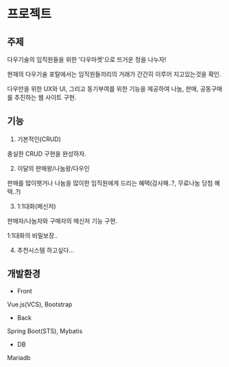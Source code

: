# 프로젝트

## 주제

다우기술의 임직원들을 위한 '다우마켓'으로 뜨거운 정을 나누자!

현재의 다우기술 포탈에서는 임직원들끼리의 거래가 간간히 이루어 지고있는것을 확인.

다우만을 위한 UX와 UI, 그리고 동기부여를 위한 기능을 제공하여 나눔, 판매, 공동구매를 추진하는 웹 사이트 구현.

 

## 기능

1) 기본적인(CRUD)

충실한 CRUD 구현을 완성하자.

2) 이달의 판매왕/나눔왕/다우인

판매를 많이햇거나 나눔을 많이한 임직원에게 드리는 혜택(감사패..?, 무료나눔 당첨 혜택..?)

3) 1:1대화(메신저)

판매자/나눔자와 구매자의 메신저 기능 구현.

1:1대화의 비밀보장..

4) 추천시스템 하고싶다...

 

## 개발환경 

 - Front

  Vue.js(VCS), Bootstrap

 - Back

  Spring Boot(STS), Mybatis

 - DB

 Mariadb
